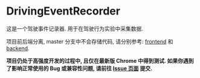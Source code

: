 # DrivingEventRecorder

这是一个驾驶事件记录器. 用于在驾驶行为实验中采集数据.

项目前后端分离, master 分支中不会存储代码, 请分别参考: [frontend](https://github.com/zhzyX/DrivingEventRecorder/tree/frontend) 和 [backend](https://github.com/zhzyX/DrivingEventRecorder/tree/backend).

**项目仍处于高强度开发的过程中, 且仅在最新版 Chrome 中得到测试. 如果你遇到了影响正常使用的 Bug 或兼容性问题, 请前往 [Issue 页面](https://github.com/zhzyX/DrivingEventRecorder/issues) 提交.**
